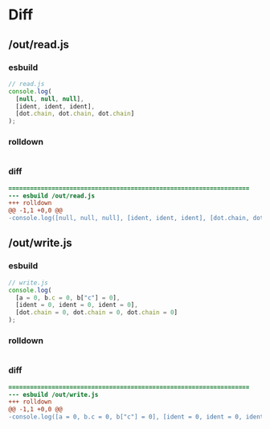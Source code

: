 # Diff
## /out/read.js
### esbuild
```js
// read.js
console.log(
  [null, null, null],
  [ident, ident, ident],
  [dot.chain, dot.chain, dot.chain]
);
```
### rolldown
```js

```
### diff
```diff
===================================================================
--- esbuild	/out/read.js
+++ rolldown	
@@ -1,1 +0,0 @@
-console.log([null, null, null], [ident, ident, ident], [dot.chain, dot.chain, dot.chain]);

```
## /out/write.js
### esbuild
```js
// write.js
console.log(
  [a = 0, b.c = 0, b["c"] = 0],
  [ident = 0, ident = 0, ident = 0],
  [dot.chain = 0, dot.chain = 0, dot.chain = 0]
);
```
### rolldown
```js

```
### diff
```diff
===================================================================
--- esbuild	/out/write.js
+++ rolldown	
@@ -1,1 +0,0 @@
-console.log([a = 0, b.c = 0, b["c"] = 0], [ident = 0, ident = 0, ident = 0], [dot.chain = 0, dot.chain = 0, dot.chain = 0]);

```